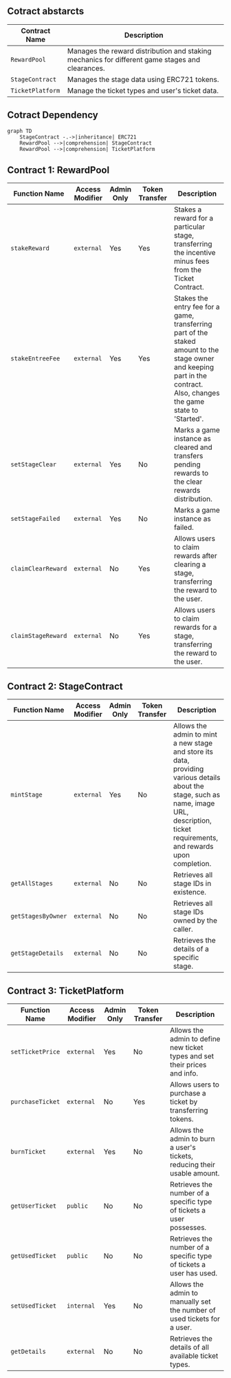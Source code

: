 ## Cotract abstarcts
| Contract Name  |  Description                                               |
| -------------- | ---------------------------------------------------------- |
| `RewardPool`   | Manages the reward distribution and staking mechanics for different game stages and clearances.            |
| `StageContract`| Manages the stage data using ERC721 tokens. |
| `TicketPlatform`| Manage the ticket types and user's ticket data.|


## Cotract Dependency
```mermaid
graph TD
    StageContract -.->|inheritance| ERC721
    RewardPool -->|comprehension| StageContract
    RewardPool -->|comprehension| TicketPlatform
```
## Contract 1: RewardPool
| Function Name      | Access Modifier | Admin Only | Token Transfer | Description                                |
| ------------------ | --------------- | ---------- | -------------- | ------------------------------------------ |
| `stakeReward`      | `external`      | Yes        | Yes            | Stakes a reward for a particular stage, transferring the incentive minus fees from the Ticket Contract. |
| `stakeEntreeFee`   | `external`      | Yes        | Yes            | Stakes the entry fee for a game, transferring part of the staked amount to the stage owner and keeping part in the contract. Also, changes the game state to 'Started'.|
| `setStageClear`    | `external`      | Yes        | No             | Marks a game instance as cleared and transfers pending rewards to the clear rewards distribution. |
| `setStageFailed`   | `external`      | Yes        | No             | Marks a game instance as failed.           |
| `claimClearReward` | `external`      | No         | Yes            | Allows users to claim rewards after clearing a stage, transferring the reward to the user. |
| `claimStageReward` | `external`      | No         | Yes            | Allows users to claim rewards for a stage, transferring the reward to the user. |


## Contract 2: StageContract
| Function Name    | Access Modifier | Admin Only | Token Transfer | Description                               |
| ---------------- | --------------- | ---------- | -------------- | ----------------------------------------- |
| `mintStage`      | `external`      | Yes        | No             | Allows the admin to mint a new stage and store its data, providing various details about the stage, such as name, image URL, description, ticket requirements, and rewards upon completion. |
| `getAllStages`   | `external`        | No         | No             | Retrieves all stage IDs in existence. |
| `getStagesByOwner`| `external`        | No         | No             | Retrieves all stage IDs owned by the caller. |
| `getStageDetails`| `external`        | No         | No             | Retrieves the details of a specific stage. |

## Contract 3: TicketPlatform
| Function Name    | Access Modifier | Admin Only | Token Transfer | Description                                         |
| ---------------- | --------------- | ---------- | -------------- | --------------------------------------------------- |
| `setTicketPrice` | `external`      | Yes        | No             | Allows the admin to define new ticket types and set their prices and info.  |
| `purchaseTicket` | `external`      | No         | Yes            | Allows users to purchase a ticket by transferring tokens.                  |
| `burnTicket`     | `external`        | Yes        | No             | Allows the admin to burn a user's tickets, reducing their usable amount.   |
| `getUserTicket`  | `public`        | No         | No             | Retrieves the number of a specific type of tickets a user possesses.       |
| `getUsedTicket`  | `public`        | No         | No             | Retrieves the number of a specific type of tickets a user has used.        |
| `setUsedTicket`  | `internal`        | Yes        | No             | Allows the admin to manually set the number of used tickets for a user.     |
| `getDetails`     | `external`      | No         | No             | Retrieves the details of all available ticket types.                        |

